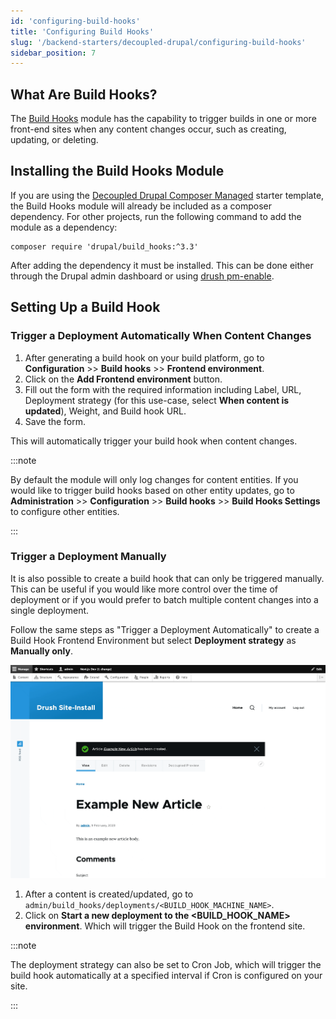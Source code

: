 ```yaml
---
id: 'configuring-build-hooks'
title: 'Configuring Build Hooks'
slug: '/backend-starters/decoupled-drupal/configuring-build-hooks'
sidebar_position: 7
---
```


## What Are Build Hooks?

The [Build Hooks](https://www.drupal.org/project/build_hooks) module has the
capability to trigger builds in one or more front-end sites when any content
changes occur, such as creating, updating, or deleting.

## Installing the Build Hooks Module

If you are using the
[Decoupled Drupal Composer Managed](https://github.com/pantheon-systems/drupal-composer-managed)
starter template, the Build Hooks module will already be included as a composer
dependency. For other projects, run the following command to add the module as a
dependency:

```
composer require 'drupal/build_hooks:^3.3'
```

After adding the dependency it must be installed. This can be done either
through the Drupal admin dashboard or using
[drush pm-enable](https://drushcommands.com/drush-9x/pm/pm:enable/).

## Setting Up a Build Hook

### Trigger a Deployment Automatically When Content Changes

1. After generating a build hook on your build platform, go to
   **Configuration** >> **Build hooks** >> **Frontend environment**.
2. Click on the **Add Frontend environment** button.
3. Fill out the form with the required information including Label, URL,
   Deployment strategy (for this use-case, select **When content is updated**),
   Weight, and Build hook URL.
4. Save the form.

This will automatically trigger your build hook when content changes.

:::note

By default the module will only log changes for content entities. If you would
like to trigger build hooks based on other entity updates, go to
**Administration** >> **Configuration** >> **Build hooks** >> **Build Hooks
Settings** to configure other entities.

:::

### Trigger a Deployment Manually

It is also possible to create a build hook that can only be triggered manually.
This can be useful if you would like more control over the time of deployment or
if you would prefer to batch multiple content changes into a single deployment.

Follow the same steps as "Trigger a Deployment Automatically" to create a Build
Hook Frontend Environment but select **Deployment strategy** as **Manually
only**.

![Drupal Build Hook Trigger Deployment Manually](../../../static/img/drupal-trigger-deployment-manually.gif)

1. After a content is created/updated, go to
   `admin/build_hooks/deployments/<BUILD_HOOK_MACHINE_NAME>`.
2. Click on **Start a new deployment to the <BUILD_HOOK_NAME> environment**.
   Which will trigger the Build Hook on the frontend site.

:::note

The deployment strategy can also be set to Cron Job, which will trigger the
build hook automatically at a specified interval if Cron is configured on your
site.

:::
